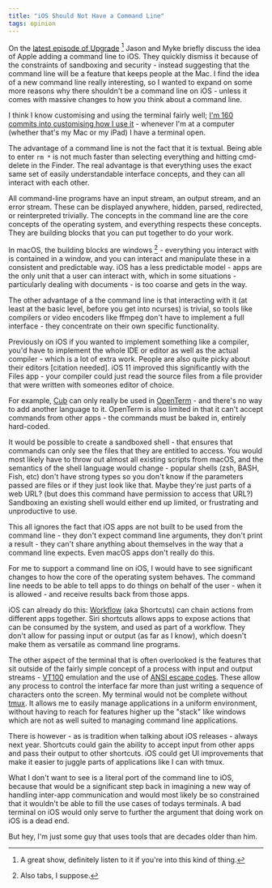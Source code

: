 ```yaml
---
title: "iOS Should Not Have a Command Line"
tags: opinion
---
```


On the [latest episode of Upgrade](https://www.relay.fm/upgrade/198) [^upgrade-is-great] Jason and Myke briefly discuss the idea of Apple adding a command line to iOS. They quickly dismiss it because of the constraints of sandboxing and security - instead suggesting that the command line will be a feature that keeps people at the Mac. I find the idea of a new command line really interesting, so I wanted to expand on some more reasons why there shouldn't be a command line on iOS - unless it comes with massive changes to how you think about a command line.

[^upgrade-is-great]: A great show, definitely listen to it if you're into this kind of thing.

I think I know customising and using the terminal fairly well; [I'm 160 commits into customising how I use it](https://codeberg.org/willhbr/dotfiles) - whenever I'm at a computer (whether that's my Mac or my iPad) I have a terminal open.

The advantage of a command line is not the fact that it is textual. Being able to enter `rm *` is not much faster than selecting everything and hitting cmd-delete in the Finder. The real advantage is that everything uses the exact same set of easily understandable interface concepts, and they can all interact with each other.

All command-line programs have an input stream, an output stream, and an error stream. These can be displayed anywhere, hidden, parsed, redirected, or reinterpreted trivially. The concepts in the command line are the core concepts of the operating system, and everything respects these concepts. They are building blocks that you can put together to do your work.

In macOS, the building blocks are windows [^also-tabs] - everything you interact with is contained in a window, and you can interact and manipulate these in a consistent and predictable way. iOS has a less predictable model - apps are the only unit that a user can interact with, which in some situations - particularly dealing with documents - is too coarse and gets in the way.

[^also-tabs]: Also tabs, I suppose.

The other advantage of a the command line is that interacting with it (at least at the basic level, before you get into ncurses) is trivial, so tools like compilers or video encoders like ffmpeg don't have to implement a full interface - they concentrate on their own specific functionality.

Previously on iOS if you wanted to implement something like a compiler, you'd have to implement the whole IDE or editor as well as the actual compiler - which is a lot of extra work. People are also quite picky about their editors [citation needed]. iOS 11 improved this significantly with the Files app - your compiler could just read the source files from a file provider that were written with someones editor of choice.

For example, [Cub](https://github.com/louisdh/cub) can only really be used in [OpenTerm](https://github.com/louisdh/openterm) - and there's no way to add another language to it. OpenTerm is also limited in that it can't accept commands from other apps - the commands must be baked in, entirely hard-coded.

It would be possible to create a sandboxed shell - that ensures that commands can only see the files that they are entitled to access. You would most likely have to throw out almost all existing scripts from macOS, and the semantics of the shell language would change - popular shells (zsh, BASH, Fish, etc) don't have strong types so you don't know if the parameters passed are files or if they just look like that. Maybe they're just parts of a web URL? (but does this command have permission to access that URL?) Sandboxing an existing shell would either end up limited, or frustrating and unproductive to use.

This all ignores the fact that iOS apps are not built to be used from the command line - they don't expect command line arguments, they don't print a result - they can't share anything about themselves in the way that a command line expects. Even macOS apps don't really do this.

For me to support a command line on iOS, I would have to see significant changes to how the core of the operating system behaves. The command line needs to be able to tell apps to do things on behalf of the user - when it is allowed - and receive results back from those apps.

iOS can already do this: [Workflow](https://workflow.is/) (aka Shortcuts) can chain actions from different apps together. Siri shortcuts allows apps to expose actions that can be consumed by the system, and used as part of a workflow. They don't allow for passing input or output (as far as I know), which doesn't make them as versatile as command line programs.

The other aspect of the terminal that is often overlooked is the features that sit outside of the fairly simple concept of a process with input and output streams - [VT100](https://en.m.wikipedia.org/wiki/VT100) emulation and the use of [ANSI escape codes](https://en.m.wikipedia.org/wiki/ANSI_escape_code). These allow any process to control the interface far more than just writing a sequence of characters onto the screen. My terminal would not be complete without [tmux](https://github.com/tmux/tmux/wiki). It allows me to easily manage applications in a uniform environment, without having to reach for features higher up the "stack" like windows which are not as well suited to managing command line applications.

There is however - as is tradition when talking about iOS releases - always next year. Shortcuts could gain the ability to accept input from other apps and pass their output to other shortcuts. iOS could get UI improvements that make it easier to juggle parts of applications like I can with tmux.

What I don't want to see is a literal port of the command line to iOS, because that would be a significant step back in imagining a new way of handling inter-app communication and would most likely be so constrained that it wouldn't be able to fill the use cases of todays terminals. A bad terminal on iOS would only serve to further the argument that doing work on iOS is a dead end.

But hey, I'm just some guy that uses tools that are decades older than him.
